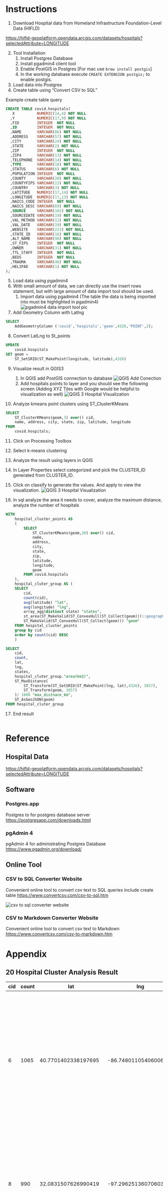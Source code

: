 
# Instructions

1. Download Hospital data from Homeland Infrastructure Foundation-Level Data (HIFLD)

https://hifld-geoplatform.opendata.arcgis.com/datasets/hospitals?selectedAttribute=LONGITUDE 

2. Tool Installation
    1. Install Postgres Database
    2. Install pgadmin4 client tool
    3. Enable PostGIS in Postgres [For mac use `brew install postgis`]
    4. In the working database execute `CREATE EXTENSION postgis;` to enable postgis.
3. Load data into Postgres
4. Create table using “Convert CSV to SQL”

Example create table query
```sql
CREATE TABLE covid.hospitals(
   X          NUMERIC(14,4) NOT NULL
  ,Y          NUMERIC(17,9) NOT NULL
  ,FID        INTEGER  NOT NULL
  ,ID         INTEGER  NOT NULL
  ,NAME       VARCHAR(86) NOT NULL
  ,ADDRESS    VARCHAR(57) NOT NULL
  ,CITY       VARCHAR(24) NOT NULL
  ,STATE      VARCHAR(2) NOT NULL
  ,ZIP        INTEGER  NOT NULL
  ,ZIP4       VARCHAR(13) NOT NULL
  ,TELEPHONE  VARCHAR(14) NOT NULL
  ,TYPE       VARCHAR(18) NOT NULL
  ,STATUS     VARCHAR(6) NOT NULL
  ,POPULATION INTEGER  NOT NULL
  ,COUNTY     VARCHAR(20) NOT NULL
  ,COUNTYFIPS VARCHAR(13) NOT NULL
  ,COUNTRY    VARCHAR(3) NOT NULL
  ,LATITUDE   NUMERIC(17,14) NOT NULL
  ,LONGITUDE  NUMERIC(17,13) NOT NULL
  ,NAICS_CODE INTEGER  NOT NULL
  ,NAICS_DESC VARCHAR(69) NOT NULL
  ,SOURCE     VARCHAR(162) NOT NULL
  ,SOURCEDATE VARCHAR(19) NOT NULL
  ,VAL_METHOD VARCHAR(13) NOT NULL
  ,VAL_DATE   VARCHAR(19) NOT NULL
  ,WEBSITE    VARCHAR(223) NOT NULL
  ,STATE_ID   VARCHAR(16) NOT NULL
  ,ALT_NAME   VARCHAR(90) NOT NULL
  ,ST_FIPS    INTEGER  NOT NULL
  ,OWNER      VARCHAR(31) NOT NULL
  ,TTL_STAFF  INTEGER  NOT NULL
  ,BEDS       INTEGER  NOT NULL
  ,TRAUMA     VARCHAR(46) NOT NULL
  ,HELIPAD    VARCHAR(1) NOT NULL
);
```
5. Load data using pgadmin4
6. With small amount of data, we can directly use the insert rows statement, but with large amount of data import tool should be used.
    1. Import data using pgadmin4 (The table the data is being imported into must be highlighted in pgadmin4)
![pgadmin4 data import tool pic](docs/images/pgadmin4_data_import_tool.png)
7. Add Geometry Column with Latlng
```sql
SELECT 
    AddGeometryColumn ('covid','hospitals','geom',4326,'POINT',2);
```
8. Convert LatLng to St_points
```sql
UPDATE
    covid.hospitals
SET geom = 
    ST_SetSRID(ST_MakePoint(longitude, latitude),4326)
```
9. Visualize result in QGIS3
    1. In QGIS add PostGIS connection to database
![QGIS Add Conection](docs/images/postgis_add_connection.png)
    2. Add hospitals points to layer and you should see the following screen (Adding XYZ Tiles with Google would be helpful to visualization as well)
![QGIS 3 Hospital Visualization](docs/images/qgis3_hospital_visualization.png)

10. Analyze kmeans point clusters using ST_ClusterKMeans
```sql
SELECT
    ST_ClusterKMeans(geom,3) over() cid,
    name, address, city, state, zip, latitude, longitude
FROM
    covid.hospitals;
```

11. Click on Processing Toolbox

12. Select k-means clustering 

13. Analyze the result using layers in QGIS

14. In Layer Properties select categorized and pick the CLUSTER_ID generated from CLUSTER_ID.
15. Click on classify to generate the values. And apply to view the visualization.
![QGIS 3 Hospital Visualization](docs/images/qgis3_hospital_20_clusters.png)
16. In sql analyze the area it needs to cover, analyze the maximum distance, analyze the number of hospitals
```sql
WITH
    hospital_cluster_points AS
    (
        SELECT
            ST_ClusterKMeans(geom,20) over() cid,
            name,
            address,
            city,
            state,
            zip,
            latitude,
            longitude,
            geom
        FROM covid.hospitals
    ),
    hospital_cluter_group AS (
    SELECT
        cid,
        count(cid),
        avg(latitude) "lat",
        avg(longitude) "lng",
        array_agg(distinct state) "states",
        st_area(ST_MakeValid(ST_ConvexHull(ST_Collect(geom)))::geography)/1000000 "area(km2)",
        ST_MakeValid(ST_ConvexHull(ST_Collect(geom))) "geom" 
    FROM hospital_cluster_points
    group by cid
    order by count(cid) DESC
    )

SELECT 
    cid,
    count,
    lat,
    lng,
    states,
    hospital_cluter_group."area(km2)", 
    ST_MaxDistance(
        ST_Transform(ST_SetSRID(ST_MakePoint(lng, lat),4326), 3857),
        ST_Transform(geom, 3857)
    )/ 1000 "max_distnace_km",
    ST_AsGeoJSON(geom)
FROM hospital_cluter_group
```

17. End result

```

```



# Reference

## Hospital Data
https://hifld-geoplatform.opendata.arcgis.com/datasets/hospitals?selectedAttribute=LONGITUDE 

## Software
### Postgres.app
Postgres to for postgres database server
https://postgresapp.com/downloads.html 

### pgAdmin 4
pgAdmin 4 for administrating Postgres Database
https://www.pgadmin.org/download/ 

## Online Tool

### CSV to SQL Converter Website
Convenient online tool to convert csv text to SQL queries include create table
https://www.convertcsv.com/csv-to-sql.htm 

![csv to sql converter website](docs/images/csv_to_sql_converter_website.png)

### CSV to Markdown Converter Website
Convenient online tool to convert csv text to Markdown
https://www.convertcsv.com/csv-to-markdown.htm






# Appendix
## 20 Hospital Cluster Analysis Result
|cid|count|lat                 |lng                  |states                                  |area(km2)         |max_distnace_km   |st_asgeojson                                                                                                                                                                                                                                                                                                                                                                                                                                                                                                                                                                                                                                                                                                      |
|---|-----|--------------------|---------------------|----------------------------------------|------------------|------------------|------------------------------------------------------------------------------------------------------------------------------------------------------------------------------------------------------------------------------------------------------------------------------------------------------------------------------------------------------------------------------------------------------------------------------------------------------------------------------------------------------------------------------------------------------------------------------------------------------------------------------------------------------------------------------------------------------------------|
|6  |1065 |40.7701402338197695 |-86.7480110540600668 |{IA,IL,IN,KY,MI,MO,OH,TN,WI}            |709364.8071422393 |1020.2507729426447|{"type":"Polygon","coordinates":[[[-85.190868827,35.620685972],[-85.742978922,35.699844491],[-86.425031376,35.860579123],[-89.571144976,37.30358194],[-90.772665815,37.925973114],[-91.170642401,38.195829614],[-91.449585554,38.693078127],[-91.173080162,40.80934797],[-90.106733303,46.48074586],[-89.30165846,46.865595361],[-88.443500848,47.238783173],[-84.350551184,46.498080874],[-82.652115684,43.842662631],[-82.429629625,42.98687104],[-82.433390417,42.955942806],[-82.479201914,42.785363647],[-82.881604797,41.287962046],[-83.427094959,39.547856936],[-83.945255796,38.077121254],[-84.515863673,36.504424885],[-85.190868827,35.620685972]]]}                                                  |
|8  |990  |32.0831507626990419 |-97.2962513607060356 |{AR,KS,LA,NM,OK,TX}                     |920627.7451565007 |849.1902738951314 |{"type":"Polygon","coordinates":[[[-97.510696549,25.917848064],[-98.858359166,26.376432105],[-104.827508642,31.049173256],[-104.41086139,32.848974782],[-103.23378959,34.420620961],[-101.970558165,35.864495561],[-100.926788287,37.056683076],[-100.017405482,37.786276253],[-95.639427338,37.040993678],[-94.879057299,36.872479475],[-94.45911011,36.408583288],[-94.034090874,33.461070019],[-93.862964514,31.333808731],[-93.766556793,30.099819527],[-93.923892557,29.909710213],[-97.510696549,25.917848064]]]}                                                                                                                                                                                           |
|13 |900  |41.5381766877089440 |-73.7170186128021910 |{CT,DE,MA,MD,ME,NH,NJ,NY,PA,RI,VT}      |481859.7282281418 |1060.1010654955526|{"type":"Polygon","coordinates":[[[-75.852554881,37.997557909],[-78.397592747,43.223247441],[-75.49988778,44.691590653],[-74.908740086,44.93623403],[-68.591868974,47.265582057],[-67.824388798,46.886537958],[-67.268015714,45.17758929],[-67.47585524,44.713969115],[-70.1008,41.2752],[-75.211333086,38.339525161],[-75.852554881,37.997557909]]]}                                                                                                                                                                                                                                                                                                                                                             |
|19 |849  |38.5066787802591820 |-80.0226988946748834 |{DC,KY,MD,NC,NY,OH,PA,SC,TN,VA,WV}      |538780.9734351973 |719.7739361900361 |{"type":"Polygon","coordinates":[[[-78.66354577,33.865712235],[-79.752055402,34.160066151],[-83.444792568,35.434485493],[-84.556007063,35.888604862],[-84.551726413,35.934965091],[-83.751545309,38.422151045],[-82.976632127,40.815339897],[-82.710196917,41.445892256],[-79.032430724,43.154184019],[-78.708316957,43.288559947],[-77.950901304,42.122421081],[-76.972524999,40.209605],[-76.54677819,39.290678811],[-75.864072582,37.475428927],[-75.61764914,35.939836499],[-76.755041171,34.726209498],[-78.021590312,33.92966195],[-78.66354577,33.865712235]]]}                                                                                                                                            |
|12 |740  |42.3035674909095123 |-95.4466113289134895 |{IA,IL,KS,MN,MO,ND,NE,SD,WI}            |1038775.7465609459|1254.0311391591397|{"type":"Polygon","coordinates":[[[-94.369467921,36.866953957],[-98.729283513,37.644500187],[-99.903364399,38.083252739],[-100.469153806,38.480468071],[-101.671476777,44.039808763],[-102.380421892,48.311293849],[-102.084488198,48.674238353],[-100.449981264,48.829124808],[-99.615557842,48.862642408],[-95.760405621,48.839236136],[-93.431770339,48.594802018],[-90.341426786,47.756480645],[-90.441466465,45.930315355],[-90.607874937,44.557886709],[-91.399457202,39.936358882],[-91.450538432,39.710612139],[-91.937865458,38.847135248],[-92.181792524,38.565792362],[-92.628889333,38.134963509],[-94.369467921,36.866953957]]]}                                                                     |
|9  |712  |30.7504094394986466 |-82.5834806958721621 |{AL,FL,GA,NC,SC,TN}                     |594847.6774413065 |783.3523172515521 |{"type":"Polygon","coordinates":[[[-81.767407002,24.564198604],[-86.635925294,30.455594141],[-86.494549112,31.295795325],[-86.285790053,32.36696933],[-85.629618896,35.04710628],[-84.981779456,35.529101344],[-84.464284626,35.600693844],[-82.244231202,34.920043972],[-81.629300789,34.712160133],[-78.820106779,33.758439434],[-80.139681562,25.813219094],[-80.522305079,25.006156544],[-81.094436333,24.710362489],[-81.767407002,24.564198604]]]}                                                                                                                                                                                                                                                          |
|16 |701  |32.8802196779914959 |-90.4575846371583208 |{AL,AR,FL,KY,LA,MO,MS,TN}               |561646.7269798362 |708.895627377003  |{"type":"Polygon","coordinates":[[[-90.311359813,29.456890868],[-93.165683312,29.808078451],[-93.368674895,30.230253554],[-93.436424441,30.452520835],[-93.795548878,32.404709169],[-94.105867995,34.894553578],[-94.190464286,36.1624095],[-94.191356904,36.339906334],[-93.930746982,36.92700362],[-93.821125283,37.111391703],[-92.633946236,37.681277526],[-91.785982986,37.952489533],[-90.302931377,37.558874137],[-86.819231007,35.919115166],[-86.078401216,35.496879965],[-85.913861391,35.208063352],[-85.965982141,34.007736282],[-86.090783396,33.440276821],[-87.039433094,30.397776323],[-87.157054651,30.360481945],[-90.311359813,29.456890868]]]}                                                |
|14 |501  |34.0443934347964649 |-115.7377023935988024|{AZ,CA,NV,UT}                           |500789.78650429397|775.158009884806  |{"type":"Polygon","coordinates":[[[-109.560682188,31.339594366],[-110.959747134,31.340286884],[-117.071712131,32.617494005],[-118.330705123,33.339204041],[-119.810296842,34.433823435],[-119.112450471,35.351504293],[-118.057911853,36.609100201],[-114.858604793,39.256727038],[-112.643858779,38.289149447],[-111.46358713,36.917647994],[-109.975385953,34.165232095],[-109.735157237,32.822754716],[-109.560682188,31.339594366]]]}                                                                                                                                                                                                                                                                         |
|18 |417  |39.9679516425540127 |-106.7487580037697842|{AZ,CO,ID,KS,MT,ND,NE,NM,OK,SD,TX,UT,WY}|1399067.8364728028|1449.5513816828   |{"type":"Polygon","coordinates":[[[-106.208422185,31.681176614],[-106.499075548,31.769835867],[-107.767727706,32.260336112],[-108.26091772,32.797129976],[-109.285257957,34.131735035],[-110.426583661,35.802106044],[-112.340276972,38.954777445],[-112.561095825,39.350051767],[-112.848630661,42.78144858],[-111.516003312,46.321864919],[-110.672275718,47.820404468],[-109.685817755,48.538077306],[-105.418244,48.788246392],[-103.299034692,48.906692961],[-102.934507088,48.403001934],[-101.730725431,43.16975367],[-100.862954299,39.127100906],[-100.868387832,37.969866548],[-100.986562879,37.437092916],[-101.475994626,36.690972412],[-104.523267272,33.309289372],[-106.208422185,31.681176614]]]}|
|17 |307  |38.2626983210456547 |-121.4087627501074919|{CA,NV,OR}                              |388837.65850619116|786.563372913638  |{"type":"Polygon","coordinates":[[[-120.126303888,34.602082788],[-120.452188325,34.635371609],[-121.913128652,36.578901867],[-123.800880567,39.431233741],[-124.136405293,40.582624915],[-124.418524465,42.411319387],[-124.402058376,43.112425063],[-120.352111218,42.181294664],[-115.730631041,40.823443768],[-117.222490121,38.061643183],[-120.126303888,34.602082788]]]}                                                                                                                                                                                                                                                                                                                                    |
|4  |268  |46.3468074503172172 |-119.6357269798470149|{ID,MT,NV,OR,WA}                        |641221.8018253101 |1028.0564078475297|{"type":"Polygon","coordinates":[[[-116.097796998,41.949891633],[-124.179386007,43.179442712],[-124.232995297,43.383406508],[-124.392588001,47.946207344],[-122.472979439,48.773268355],[-116.321081545,48.702301082],[-112.327023468,48.628509874],[-110.972042078,48.510072169],[-111.260967555,47.491601164],[-112.191992443,45.453027117],[-113.686096682,42.620397286],[-113.781777494,42.534871047],[-116.097796998,41.949891633]]]}                                                                                                                                                                                                                                                                        |
|2  |77   |18.2791879014935597 |-66.2745057567791909 |{PR,VI}                                 |13994.533784557358|181.18833374932984|{"type":"Polygon","coordinates":[[[-64.751478,17.733195],[-66.61764045,17.997128078],[-66.857596987,18.031300765],[-67.147327525,18.085732297],[-67.152849715,18.180637237],[-67.15088511,18.442809336],[-66.716914971,18.473288479],[-66.065469531,18.455993287],[-64.914717,18.340605],[-64.751478,17.733195]]]}                                                                                                                                                                                                                                                                                                                                                                                                |
|5  |31   |21.0626610405484226 |-157.4366158044516129|{HI}                                    |38086.85314123221 |310.8336433125356 |{"type":"Polygon","coordinates":[[[-155.472136038,19.199662538],[-159.670619235,21.960856242],[-159.312875364,22.08782195],[-157.954296698,21.676563792],[-156.489331029,20.884513592],[-155.469829648,20.076173035],[-155.112841874,19.718139702],[-155.472136038,19.199662538]]]}                                                                                                                                                                                                                                                                                                                                                                                                                               |
|7  |20   |61.4283347191000550 |-149.1065950642000000|{AK}                                    |127886.74802924707|878.1834359521587 |{"type":"Polygon","coordinates":[[[-152.375607731,57.800899983],[-151.550129834,59.652470116],[-151.077826958,60.493169052],[-147.739392817,64.831744708],[-147.662229159,64.829700238],[-147.092624534,64.678406705],[-145.540928,62.108932],[-145.750649147,60.541254774],[-152.375607731,57.800899983]]]}                                                                                                                                                                                                                                                                                                                                                                                                      |
|11 |6    |56.8464652595000667 |-133.6972936310000000|{AK}                                    |24402.441588487243|372.7371805267453 |{"type":"Polygon","coordinates":[[[-131.685788419,55.353718689],[-135.354876741,57.051565564],[-134.465152632,58.329079511],[-132.375803899,56.471782387],[-131.685788419,55.353718689]]]}                                                                                                                                                                                                                                                                                                                                                                                                                                                                                                                        |
|10 |5    |64.4963331928000800 |-161.0029954156000000|{AK}                                    |262296.65332022385|2082.975002631742 |{"type":"Polygon","coordinates":[[[-158.536312298,59.000474761],[-161.784612775,60.78834235],[-165.378188783,64.499122194],[-162.586826252,66.896001624],[-156.72903697,71.297725035],[-158.536312298,59.000474761]]]}                                                                                                                                                                                                                                                                                                                                                                                                                                                                                            |
|0  |4    |13.9292329342500500 |145.0146552985000000 |{GU,MP}                                 |606.9734444712391 |167.33466045801944|{"type":"Polygon","coordinates":[[[144.7366118,13.4752103],[145.724472394,15.211634437],[144.823076,13.525133],[144.7366118,13.4752103]]]}                                                                                                                                                                                                                                                                                                                                                                                                                                                                                                                                                                        |
|15 |1    |7.3524440000000500  |134.4645200000000000 |{PW}                                    |0                 |0                 |{"type":"Point","coordinates":[134.46452,7.352444]}                                                                                                                                                                                                                                                                                                                                                                                                                                                                                                                                                                                                                                                               |
|3  |1    |-14.2902420000000000|-170.6857410000000000|{AS}                                    |0                 |0                 |{"type":"Point","coordinates":[-170.685741,-14.290242]}                                                                                                                                                                                                                                                                                                                                                                                                                                                                                                                                                                                                                                                           |
|1  |1    |51.8680050000000000 |-176.6402630000000000|{AK}                                    |0                 |0                 |{"type":"Point","coordinates":[-176.640263,51.868005]}                                                                                                                                                                                                                                                                                                                                                                                                                                                                                                                                                                                                                                                            |
[Source Data Here](./docs/data/hospitals_20_clusters.csv)